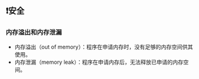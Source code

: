 ## ❗安全

### 内存溢出和内存泄漏
+ 内存溢出（out of memory）：程序在申请内存时，没有足够的内存空间供其使用。
+ 内存泄漏（memory leak）：程序在申请内存后，无法释放已申请的内存空间。
